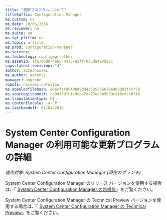 ```yaml
---
title: "更新プログラムについて"
titleSuffix: Configuration Manager
ms.custom: na
ms.date: 10/06/2016
ms.reviewer: na
ms.suite: na
ms.tgt_pltfrm: na
ms.topic: article
ms.prod: configuration-manager
ms.service: 
ms.technology: configmgr-other
ms.assetid: 1fa7d0d9-4bb5-4475-82ff-0d5da4a3da61
caps.latest.revision: "4"
author: aczechowski
ms.author: aaroncz
manager: angrobe
robots: noindex,nofollow
ms.openlocfilehash: e6acf1fd540b09dd4d535356679ed08083fcc75d
ms.sourcegitcommit: ca9d15dfb1c9eb47ee27ea9b5b39c9f8cdcc0748
ms.translationtype: HT
ms.contentlocale: ja-JP
ms.lasthandoff: 01/04/2018
---
```

# <a name="learn-more-about-available-updates-for-system-center-configuration-manager"></a>System Center Configuration Manager の利用可能な更新プログラムの詳細

*適用対象: System Center Configuration Manager (現在のブランチ)*

System Center Configuration Manager のリリース バージョンを使用する場合は、「 [System Center Configuration Manager の新機能](http://technet.microsoft.com/library/mt622084.aspx)」をご覧ください。  

 System Center Configuration Manager の Technical Preview バージョンを使用する場合は、「 [System Center Configuration Manager の Technical Preview](http://technet.microsoft.com/library/mt595861.aspx)」をご覧ください。
